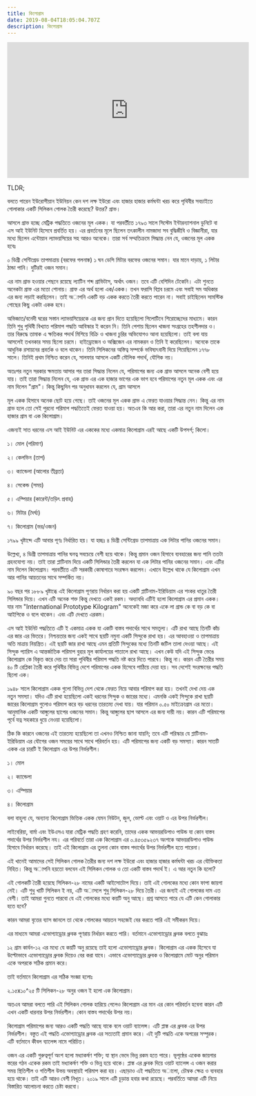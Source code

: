 ```yaml
---
title: কিলোগ্রাম
date: 2019-08-04T18:05:04.707Z
description: কিলোগ্রাম
---
```

<iframe width="560" height="315" src="https://www.youtube-nocookie.com/embed/hehJWFi--lw" frameborder="0" allow="accelerometer; autoplay; encrypted-media; gyroscope; picture-in-picture" allowfullscreen></iframe>



TLDR;

বলতে পারেন ইউরোপীয়ান ইউনিয়ন কেন দশ লক্ষ ইউরো এবং হাজার হাজার কর্মঘন্টা খরচ করে পৃথিবীর সবচাইতে গোলাকার একটি সিলিকন গোলক তৈরী করেছে? উত্তর? গ্রাভ।

আসলে গ্রাভ হচ্ছে মেট্রিক পদ্ধতিতে ওজনের মূল একক। যা পরবর্তীতে ১৭৯৩ সালে সিস্টেম ইন্টারন‍্যাশনাল ডুনিটে বা এস আই ইউনিট হিসেবে প্রবর্তিত হয়। এর প্রবর্তনের মূলে ছিলেন তৎকালীন নামজাদা সব বুদ্ধিজীবি ও বিজ্ঞানীরা, যার মধ‍্যে ছিলেন এন্টোয়ান ল‍্যাভয়সিয়ের সহ আরও অনেকে। তারা সর্ব সম্মতিক্রমে সিদ্ধান্ত নেন যে, ওজনের মূল একক হবেঃ

০ ডিগ্রী সেন্টিগ্রেড তাপমাত্রায় (বরফের গলনাঙ্ক) ১ ঘন ডেসি মিটার বরফের ওজনের সমান। যার মানে দাড়ায়, ১ লিটার ঠান্ডা পানি। দুটিরই ওজন সমান।

এর নাম গ্রাভ হওয়ার পেছনে রয়েছে ল‍্যাটিন শব্দ গ্রাভিটাস, অর্থাৎ ওজন। তবে এটি বেশিদিন টেকেনি। এটা শুনতে অনেকটা গ্রাফ এর মতো শোনায়। গ্রাফ এর অর্থ হলো এক/একক। তখন ফরাসি বিপ্লব চরমে এবং সবাই সম অধিকার এর জন‍্য লড়াই করছিলেন। তাই অাপনি একটি বড় একক করতে তৈরী করতে পারেন না। সবাই চাইছিলেন সামস্টিক গোছের কিছু একটা একক হবে।

অভিজাত/বনেদী ঘরের সস্তান ল‍্যাভয়সিয়েরকে এর জন‍্য প্রান দিতে হয়েছিলো গিলোটিনে শিরোচ্ছেদের মাধ‍্যমে। কারন তিনি শুধু পৃথিবী বিখ‍্যাত পরিমাপ পদ্ধতি আবিস্কার ই করেন নি। তিনি পেশায় ছিলেন খাজনা সংগ্রহের তহশীলদার ও। তার বিরুদ্ধে তামাক এ ক্ষতিকর পদার্থ মিশিয়ে বিক্রি ও খাজনা চুরির অভিযোগও আনা হয়েছিলো। তাই বলা যায় আসলেই তখনকার সময় ছিলো চরমে। হাইড্রোজেন ও অক্সিজেন এর নামকরন ও তিনি ই করেছিলেন। অনেকে তাকে আধুনিক রসায়নের প্রবর্তক ও বলে থাকেন। তিনি সিলিকনের অস্তিত্ব সম্পর্কে ভবিষ‍্যৎবানী দিয়ে গিয়েছিলেন ১৭৭৮ সালে। তিনিই প্রথম নিশ্চিত করেন যে, সালফার আসলে একটি মৌলিক পদার্থ, যৌগিক নয়।

অতঃপর নতুন সরকার ক্ষমতায় আসার পর তারা সিদ্ধান্ত নিলেন যে, পরিমাপের জন‍্য এক গ্রাভ আসলে অনেক বেশী হয়ে যায়। তাই তারা সিদ্ধান্ত নিলেন যে,  এক গ্রাভ এর এক হাজার ভাগের এক ভাগ হবে পরিমাপের নতুন মূল একক এবং এর নাম দিলেন "গ্রাম"। কিন্তু কিছুদিন পর অনুধাবন করলেন যে, গ্রাম আসলে

মূল একক হিসাবে অনেক ছোট হয়ে গেছে। তাই ওজনের মূল একক গ্রাভ এ ফেরত যাওয়ার সিদ্ধান্ত নেন। কিন্তু এর নাম গ্রাভ হলে তো সেই পুরনো পরিমাপ পদ্ধতিতেই ফেরত যাওয়া হয়। অতএব কি আর করা, তারা এর নতুন নাম দিলেন এক হাজার গ্রাম বা এক কিলোগ্রাম।

এজন‍্যই সাত ধরনের এস আই ইউনিট এর এককের মধ‍্যে একমাত্র কিলোগ্রাম এরই আছে একটি উপসর্গ; কিলো।

১। মোল (পরিমাণ)

২। কেলভিন (তাপ)

৩। ক‍্যান্ডেলা (আলোর তীব্রতা)

৪। সেকেন্ড (সময়)

৫। এম্পিয়ার (কারেন্ট/তড়িৎ প্রবাহ)

৬। মিটার (দৈর্ঘ‍্য)

৭। কিলোগ্রাম (ভর/ওজন)



১৭৯৯ খৃষ্টাব্দে এটি আবার পূণঃ নির্ধারিত হয়। যা হচ্ছঃ ৪ ডিগ্রী সেন্টিগ্রেড তাপমাত্রায় এক লিটার পানির ওজনের সমান। 

উল্লেখ‍্য, ৪ ডিগ্রী তাপমাত্রায় পানির ঘনত্ব সবচেয়ে বেশী হয়ে থাকে। কিন্তু প্রমান ওজন হিসাবে ব‍্যবহারের জন‍্য পানি ততটা গ্রহনযোগ‍্য নয়। তাই তারা প্লাটিনাম দিয়ে একটি সিলিন্ডার তৈরী করলেন যা এক লিটার পানির ওজনের সমান। এবং এটির নাম দিলেন কিলোগ্রাম। পরবর্তীতে এটি সরকারী কোষাগারে সংরক্ষন করলেন। এখানে উল্লেখ থাকে যে কিলোগ্রাম এখন আর পানির আয়তনের সাথে সম্পর্কিত নয়।

৯০ বছর পর ১৮৮৯ খৃষ্টাব্ধে এই কিলোগ্রাম পূণরায় নির্ধারন করা হয় একটি প্লাটিনাম-ইরিডিয়াম এর শংকর ধাতুর তৈরী সিলিন্ডার দিয়ে। এখন এটি অনেক শক্ত কিন্তু দেখতে একই রকম। অদ‍্যাবধি এটিই হলো কিলোগ্রাম এর প্রমান একক। যার নাম "International Prototype Kilogram" অনেকেই মজা করে একে লা গ্রান্ড কে বা বড় কে বা আইপিকে ও বলে থাকেন। এবং এটি দেখতে এরকম।

এস আই ইউনিট পদ্ধতিতে এটি ই একমাত্র একক যা একটি বাস্তব পদার্থের সাথে সমতূল‍্য। এটি রাখা আছে তিনটি কাঁচ এর জার এর ভিতরে। নিশ্চয়তার জন‍্য একই সাথে ছয়টি নমুনা একটি সিন্দুকে রাখা হয়। এর আবহাওয়া ও তাপমাত্রায় অতি মাত্রায় নিয়ন্ত্রিত। এই ছয়টি জার রাখা আছে এমন প্রতিটি সিন্দুকের মধ‍্যে তিনটি জটিল তালা দেওয়া আছে। এই সিন্দুক প‍্যারিস এ আন্তর্জাতিক পরিমাপ বুর‍্যর মূল কার্যালয়ের পাতালে রাখা আছে। এখন কেউ যদি এই সিন্দুক ভেঙে কিলোগ্রাম কে বিকৃত করে দেয় তা সারা পৃথিবীর পরিমাপ পদ্ধতি নষ্ট করে দিতে পারবে। কিন্তু না। কারন এটি তৈরীর সময় ৪০ টি রেপ্লিকা তৈরী করে পৃথিবীর বিভিন্ন দেশে পরিমাপের একক হিসেবে পাঠিয়ে দেয়া হয়। সব দেশেই সংরক্ষনের পদ্ধতি ছিলো এক।

১৯৪৮ সালে কিলোগ্রাম একক গুলো বিভিন্ন দেশ থেকে ফেরত নিয়ে আবার পরিমাপ করা হয়। তখনই দেখা দেয় এক নতুন সমস‍্যা। যদিও এটি রাখা হয়েছিলো একই ধরনের সিন্দুক ও জারের মধ‍্যে। এমনকি একই সিন্দুকে রাখা ছয়টি জারের কিলোগ্রাম গুলোও পরিমাপ করে বড় ধরনের তারতম‍্য দেখা যায়। যার পরিমান ০.৫০ মাইক্রোগ্রাম এর মতো। আনুমানিক একটি আঙ্গুলের ছাপের ওজনের সমান। কিন্তু আঙ্গুলের ছাপ আসলে এর জন‍্য দায়ী নয়। কারন এটি পরিমাপের পূর্বে যত্ন সহকারে ধুয়ে নেওয়া হয়েছিলো।

ঠিক কি কারনে ওজনের এই তারতম‍্য হয়েছিলো তা এখনও নিশ্চিত জানা যায়নি; তবে এটি পরিস্কার যে প্লাটিনাম-ইরিডিয়াম এর যৌগের ওজন সময়ের সাথে সাথে পরিবর্তন হয়। এটি পরিমাপের জন‍্য একটি বড় সমস‍্যা। কারন সাতটি একক এর চারটি ই কিলোগ্রাম এর উপর নির্ভরশীল।

১। মোল

২। ক‍্যান্ডেলা

৩। এম্পিয়ার

৪। কিলোগ্রাম

বলা বাহুল‍্য যে, অন‍্যান‍্য কিলোগ্রাম ভিত্তিক একক যেমন নিউটন, জুল, ভোল্ট এবং ওয়াট ও এর উপর নির্ভরশীল।

লাইবেরিয়া, বার্মা এবং ইউএসএ যারা মেট্রিক পদ্ধতি গ্রহণ করেনি, তাদের একক আভয়রডিপাও পাউন্ড যা কোন বাস্তব পদার্থের উপর নির্ভরশীল নয। এর পরিবর্তে তারা এক কিলোগ্রাম এর ০.৪৫৩৫৯২৩৭ অংশকে আভয়রডিপাও পাউন্ড হিসাবে নির্ধারন করেছে। তাই এই কিলোগ্রাম এর তুলনা কোন বাস্তব পদার্থের উপর নির্ভরশীল হতে পারেনা।

এই খানেই আমাদের সেই সিলিকন গোলক তৈরীর জন‍্য দশ লক্ষ ইউরো এবং হাজার হাজার কর্মঘন্টা খরচ এর যৌক্তিকতা নিহিত। কিন্তু অাপনি হয়তো বলবেন এই সিলিকন গোলক ও তো একটি বাস্তব পদার্থ ই। এ আর নতুন কি হলো?

এই গোলকটি তৈরী হয়েছে সিলিকন-২৮ নামের একটি আইসোটোপ দিয়ে। তাই এই গোলকের মধ‍্যে কোন ফাপা জায়গা নেই। এটি শুধু খাটি সিলিকন ই নয়, এটি অাসলে শুধু সিলিকন-২৮ দিয়ে তৈরী। এর জন‍্যই এই গোলকের দাম এত বেশী। তাই আমরা গুনতে পারবো যে এই গোলকের মধ‍্যে কয়টি অনু আছে। প্রশ্ন আসতে পারে যে এটি কেন গোলাকার হতে হবে?

কারন আমরা বৃত্তের ব‍্যাস জানলে তা থেকে গোলকের আয়তন সহজেই বের করতে পারি এই সমীকরন দিয়ে। 

এর মাধ‍্যমে আমরা এভোগ‍্যাড্রোর ধ্রুবক পূণরায় নির্ধারন করতে পারি। বর্তমানে এভোগ‍্যাড্রোর ধ্রুবক বলতে বুঝায়ঃ

১২ গ্রাম কার্বন-১২ এর মধ‍্যে যে কয়টি অনু রয়েছে তাই হলো এভোগ‍্যাড্রোর ধ্রুবক। কিলোগ্রাম এর একক হিসেবে যা উল্টোভাবে এভোগ‍্যাড্রোর ধ্রুবক দিয়েও বের করা যাবে। এভাবে এভোগ‍্যাড্রোর ধ্রুবক ও কিলোগ্রামে মোট অনুর পরিমান একে অপরকে সঠিক প্রমান করে।

তাই বর্তমানে কিলোগ্রাম এর সঠিক সংজ্ঞা হলোঃ

২.১৫x১০^২৫ টি সিলিকন-২৮ অনুর ওজন ই হলো এক কিলোগ্রাম।

অতএব আমরা বলতে পারি এই সিলিকন গোলক হারিয়ে গেলেও কিলোগ্রাম এর মান এর কোন পরিবর্তন হবেনা কারন এটি এখন একটি ধারনার উপর নির্ভরশীল। কোন বাস্তব পদার্থের উপর নয়।

কিলোগ্রাম পরিমাপের জন‍্য আরও একটি পদ্ধতি আছে যাকে বলে ওয়াট ব‍্যালেন্স। এটি প্লাঙ্ক এর ধ্রুবক এর উপর নির্ভরশীল। বস্তুত এই পদ্ধতি এভোগ‍্যাড্রোর ধ্রুবক এর সত‍্যতাই প্রমান করে। এই দুটি পদ্ধতি একে অপরের সম্পুরক। এটি বর্তমানে কীবল ব‍্যালেন্স নামে পরিচিত।

ওজন এর একটি গুরুত্বপূর্ণ অংশ হলো মধ‍্যাকর্ষণ শক্তি; যা স্থান ভেদে ভিন্ন রকম হতে পারে। ভূপৃষ্ঠের একেক জায়গার স্তরের গঠন একেক রকম তাই মধ‍্যাকর্ষণ শক্তি ও ভিন্ন হয়ে থাকে। প্লাঙ্ক এর ধ্রুবক দিয়ে ওয়াট ব‍্যালেন্স এ ওজন করার সময় স্থিতিশীল ও গতিশীল উভয় অবস্থায়ই পরিমাপ করা হয়। এছাড়াও এই পদ্ধতিতে অালো, চৌম্বক ক্ষেত্র ও ব‍্যবহার হয়ে থাকে। তাই এটি আরও বেশী নিখূত। ২০১৯ সালে এটি চূড়ান্ত হবার কথা রয়েছে। পরবর্তিতে আমরা এটি নিয়ে বিস্তারিত আলোচনা করতে চেষ্টা করবো।

